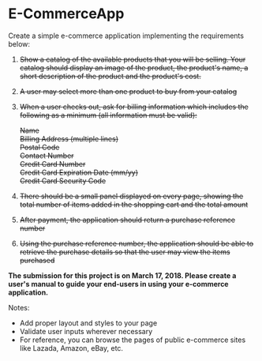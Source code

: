# E-CommerceApp

Create a simple e-commerce application implementing the requirements below:

1.	~~Show a catalog of the available products that you will be selling. Your catalog should display an image of the product, the product's name, a short description of the product and the product's cost.~~
2.	~~A user may select more than one product to buy from your catalog~~
3.	~~When a user checks out, ask for billing information which includes the following as a minimum (all information must be valid):~~

    ~~Name~~ <br/>
    ~~Billing Address (multiple lines)~~ <br/>
    ~~Postal Code~~ <br/>
    ~~Contact Number~~ <br/>
    ~~Credit Card Number~~ <br/>
    ~~Credit Card Expiration Date (mm/yy)~~ <br/>
    ~~Credit Card Security Code~~ <br/>

4.	~~There should be a small panel displayed on every page, showing the total number of items added in the shopping cart and the total amount~~
5.	~~After payment, the application should return a purchase reference number~~
6.	~~Using the purchase reference number, the application should be able to retrieve the purchase details so that the user may view the items purchased~~

<b>The submission for this project is on March 17, 2018. Please create a user's manual to guide your end-users in using your e-commerce application.</b>

Notes:
*   Add proper layout and styles to your page <br/>
*   Validate user inputs wherever necessary <br/>
*   For reference, you can browse the pages of public e-commerce sites like Lazada, Amazon, eBay, etc. <br/>